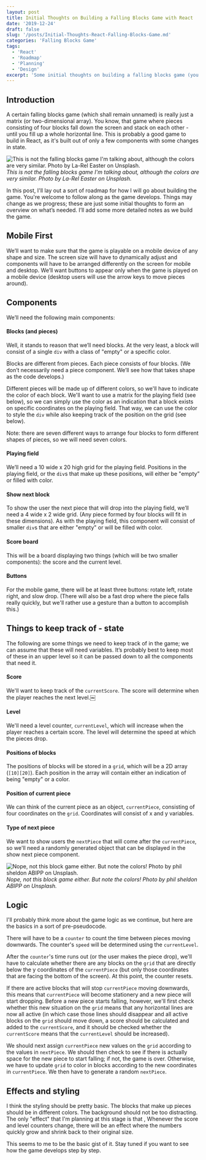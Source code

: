 ```yaml
---
layout: post
title: Initial Thoughts on Building a Falling Blocks Game with React
date: '2019-12-24'
draft: false
slug: '/posts/Initial-Thoughts-React-Falling-Blocks-Game.md'
categories: 'Falling Blocks Game'
tags:
  - 'React'
  - 'Roadmap'
  - 'Planning'
  - 'Design'
excerpt: 'Some initial thoughts on building a falling blocks game (you know, that game where pieces consisting of four blocks fall down the screen and stack on each other - until you fill up a whole horizontal line). This post is the first in a series.'
---
```


## Introduction

A certain falling blocks game (which shall remain unnamed) is really just a matrix (or two-dimensional array). You know, that game where pieces consisting of four blocks fall down the screen and stack on each other - until you fill up a whole horizontal line. This is probably a good game to build in React, as it's built out of only a few components with some changes in state.

![This is *not* the falling blocks game I'm talking about, although the colors are very similar. Photo by La-Rel Easter on Unsplash.](/media/blocks.jpg)
_This is not the falling blocks game I'm talking about, although the colors are very similar. Photo by La-Rel Easter on Unsplash._

In this post, I'll lay out a sort of roadmap for how I will go about building the game. You're welcome to follow along as the game develops. Things may change as we progress; these are just some initial thoughts to form an overview on what’s needed. I’ll add some more detailed notes as we build the game.

## Mobile First

We’ll want to make sure that the game is playable on a mobile device of any shape and size. The screen size will have to dynamically adjust and components will have to be arranged differently on the screen for mobile and desktop. We’ll want buttons to appear only when the game is played on a mobile device (desktop users will use the arrow keys to move pieces around).

## Components

We’ll need the following main components:

#### Blocks (and pieces)

Well, it stands to reason that we’ll need blocks. At the very least, a block will consist of a single `div` with a class of "empty" or a specific color.

Blocks are different from pieces. Each piece consists of four blocks. (We don’t necessarily need a piece component. We’ll see how that takes shape as the code develops.)

Different pieces will be made up of different colors, so we'll have to indicate the color of each block. We'll want to use a matrix for the playing field (see below), so we can simply use the color as an indication that a block exists on specific coordinates on the playing field. That way, we can use the color to style the `div` while also keeping track of the position on the grid (see below).

Note: there are seven different ways to arrange four blocks to form different shapes of pieces, so we will need seven colors.

#### Playing field

We’ll need a 10 wide x 20 high grid for the playing field. Positions in the playing field, or the `div`s that make up these positions, will either be "empty” or filled with color.

#### Show next block

To show the user the next piece that will drop into the playing field, we’ll need a 4 wide x 2 wide grid. (Any piece formed by four blocks will fit in these dimensions). As with the playing field, this component will consist of smaller `div`s that are either "empty" or will be filled with color.

#### Score board

This will be a board displaying two things (which will be two smaller components): the score and the current level.

#### Buttons

For the mobile game, there will be at least three buttons: rotate left, rotate right, and slow drop. (There will also be a fast drop where the piece falls really quickly, but we'll rather use a gesture than a button to accomplish this.)

## Things to keep track of - state

The following are some things we need to keep track of in the game; we can assume that these will need variables. It’s probably best to keep most of these in an upper level so it can be passed down to all the components that need it.

#### Score

We'll want to keep track of the `currentScore`. The score will determine when the player reaches the next level.￼

#### Level

We'll need a level counter, `currentLevel`, which will increase when the player reaches a certain score. The level will determine the speed at which the pieces drop.

#### Positions of blocks

The positions of blocks will be stored in a `grid`, which will be a 2D array (`[10][20]`). Each position in the array will contain either an indication of being "empty" or a color.

#### Position of current piece

We can think of the current piece as an object, `currentPiece`, consisting of four coordinates on the `grid`. Coordinates will consist of x and y variables.

#### Type of next piece

We want to show users the `nextPiece` that will come after the `currentPiece`, so we'll need a randomly generated object that can be displayed in the show next piece component.

![Nope, not this block game either. But note the colors! Photo by phil sheldon ABIPP on Unsplash.](/media/blocks2.jpg)
_Nope, not this block game either. But note the colors! Photo by phil sheldon ABIPP on Unsplash._

## Logic

I'll probably think more about the game logic as we continue, but here are the basics in a sort of pre-pseudocode.

There will have to be a `counter` to count the time between pieces moving downwards. The counter's `speed` will be determined using the `currentLevel`.

After the `counter`'s time runs out (or the user makes the piece drop), we'll have to calculate whether there are any blocks on the `grid` that are directly below the y coordinates of the `currentPiece` (but only those coordinates that are facing the bottom of the screen). At this point, the counter resets.

If there are active blocks that will stop `currentPiece` moving downwards, this means that `currentPiece` will become stationery and a new piece will start dropping. Before a new piece starts falling, however, we'll first check whether this new situation on the `grid` means that any horizontal lines are now all active (in which case those lines should disappear and all active blocks on the `grid` should move down, a score should be calculated and added to the `currentScore`, and it should be checked whether the `currentScore` means that the `currentLevel` should be increased).

We should next assign `currentPiece` new values on the `grid` according to the values in `nextPiece`. We should then check to see if there is actually space for the new piece to start falling; if not, the game is over. Otherwise, we have to update `grid` to color in blocks according to the new coordinates in `currentPiece`. We then have to generate a random `nextPiece`.

## Effects and styling

I think the styling should be pretty basic. The blocks that make up pieces should be in different colors. The background should not be too distracting. The only "effect" that I'm planning at this stage is that , Whenever the score and level counters change, there will be an effect where the numbers quickly grow and shrink back to their original size.

This seems to me to be the basic gist of it. Stay tuned if you want to see how the game develops step by step.
